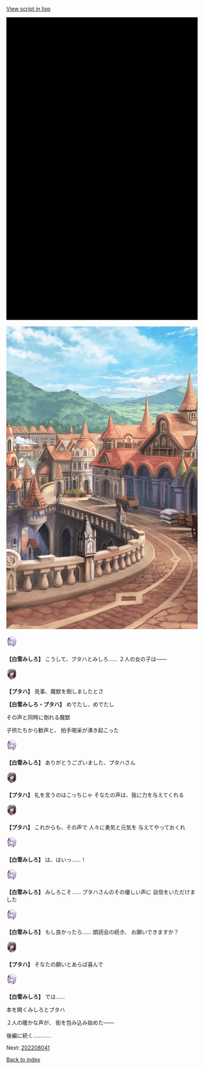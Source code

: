 [View script in lisp](../scripts/202208033.txt)

![bg_black.png](../images/backgrounds/bg_black.png)

![town_2.png](../images/backgrounds/town_2.png)

<img src="../images/units/5604111.png" alt="5604111.png" height="34"/>

**【白雪みしろ】**
こうして、プタハとみしろ……
２人の女の子は――

<img src="../images/units/601411.png" alt="601411.png" height="34"/>

**【プタハ】**
見事、魔獣を倒しましたとさ

**【白雪みしろ・プタハ】**
めでたし、めでたし

その声と同時に倒れる魔獣

子供たちから歓声と、
拍手喝采が沸き起こった

<img src="../images/units/5604111.png" alt="5604111.png" height="34"/>

**【白雪みしろ】**
ありがとうございました、プタハさん

<img src="../images/units/601411.png" alt="601411.png" height="34"/>

**【プタハ】**
礼を言うのはこっちじゃ
そなたの声は、我に力を与えてくれる

<img src="../images/units/601411.png" alt="601411.png" height="34"/>

**【プタハ】**
これからも、その声で
人々に勇気と元気を
与えてやっておくれ

<img src="../images/units/5604111.png" alt="5604111.png" height="34"/>

**【白雪みしろ】**
は、はいっ……！

<img src="../images/units/5604111.png" alt="5604111.png" height="34"/>

**【白雪みしろ】**
みしろこそ……
プタハさんのその優しい声に
自信をいただけました

<img src="../images/units/5604111.png" alt="5604111.png" height="34"/>

**【白雪みしろ】**
もし良かったら……
朗読会の続き、
お願いできますか？

<img src="../images/units/601411.png" alt="601411.png" height="34"/>

**【プタハ】**
そなたの願いとあらば喜んで

<img src="../images/units/5604111.png" alt="5604111.png" height="34"/>

**【白雪みしろ】**
では……

本を開くみしろとプタハ

２人の暖かな声が、
街を包み込み始めた――

後編に続く…………


Next: [202208041](202208041.md)

[Back to index](index.md)
